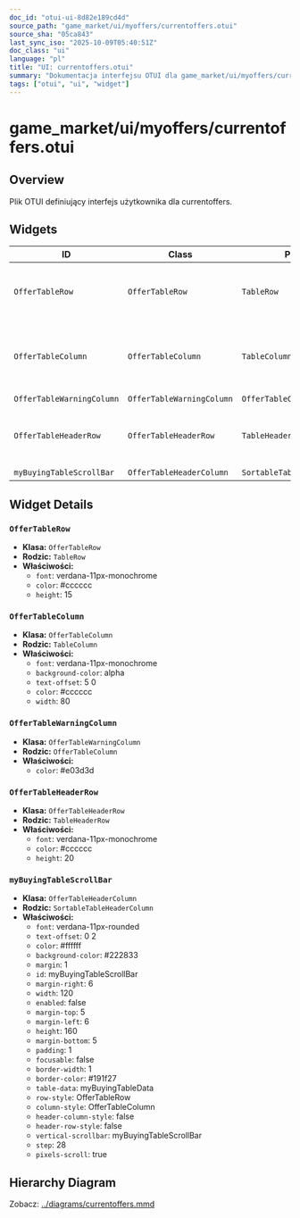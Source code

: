 ```yaml
---
doc_id: "otui-ui-8d82e189cd4d"
source_path: "game_market/ui/myoffers/currentoffers.otui"
source_sha: "05ca843"
last_sync_iso: "2025-10-09T05:40:51Z"
doc_class: "ui"
language: "pl"
title: "UI: currentoffers.otui"
summary: "Dokumentacja interfejsu OTUI dla game_market/ui/myoffers/currentoffers.otui"
tags: ["otui", "ui", "widget"]
---
```


# game_market/ui/myoffers/currentoffers.otui

## Overview

Plik OTUI definiujący interfejs użytkownika dla currentoffers.

## Widgets

| ID | Class | Parent | Key Properties |
|----|-------|--------|----------------|
| `OfferTableRow` | `OfferTableRow` | `TableRow` | font=verdana-11px-monochrome, color=#cccccc, height=15 |
| `OfferTableColumn` | `OfferTableColumn` | `TableColumn` | font=verdana-11px-monochrome, background-color=alpha, text-offset=5 0 |
| `OfferTableWarningColumn` | `OfferTableWarningColumn` | `OfferTableColumn` | color=#e03d3d |
| `OfferTableHeaderRow` | `OfferTableHeaderRow` | `TableHeaderRow` | font=verdana-11px-monochrome, color=#cccccc, height=20 |
| `myBuyingTableScrollBar` | `OfferTableHeaderColumn` | `SortableTableHeaderColumn` | enabled=false |

## Widget Details

### `OfferTableRow`

- **Klasa:** `OfferTableRow`
- **Rodzic:** `TableRow`
- **Właściwości:**
  - `font`: verdana-11px-monochrome
  - `color`: #cccccc
  - `height`: 15

### `OfferTableColumn`

- **Klasa:** `OfferTableColumn`
- **Rodzic:** `TableColumn`
- **Właściwości:**
  - `font`: verdana-11px-monochrome
  - `background-color`: alpha
  - `text-offset`: 5 0
  - `color`: #cccccc
  - `width`: 80

### `OfferTableWarningColumn`

- **Klasa:** `OfferTableWarningColumn`
- **Rodzic:** `OfferTableColumn`
- **Właściwości:**
  - `color`: #e03d3d

### `OfferTableHeaderRow`

- **Klasa:** `OfferTableHeaderRow`
- **Rodzic:** `TableHeaderRow`
- **Właściwości:**
  - `font`: verdana-11px-monochrome
  - `color`: #cccccc
  - `height`: 20

### `myBuyingTableScrollBar`

- **Klasa:** `OfferTableHeaderColumn`
- **Rodzic:** `SortableTableHeaderColumn`
- **Właściwości:**
  - `font`: verdana-11px-rounded
  - `text-offset`: 0 2
  - `color`: #ffffff
  - `background-color`: #222833
  - `margin`: 1
  - `id`: myBuyingTableScrollBar
  - `margin-right`: 6
  - `width`: 120
  - `enabled`: false
  - `margin-top`: 5
  - `margin-left`: 6
  - `height`: 160
  - `margin-bottom`: 5
  - `padding`: 1
  - `focusable`: false
  - `border-width`: 1
  - `border-color`: #191f27
  - `table-data`: myBuyingTableData
  - `row-style`: OfferTableRow
  - `column-style`: OfferTableColumn
  - `header-column-style`: false
  - `header-row-style`: false
  - `vertical-scrollbar`: myBuyingTableScrollBar
  - `step`: 28
  - `pixels-scroll`: true

## Hierarchy Diagram

Zobacz: [../diagrams/currentoffers.mmd](../diagrams/currentoffers.mmd)
